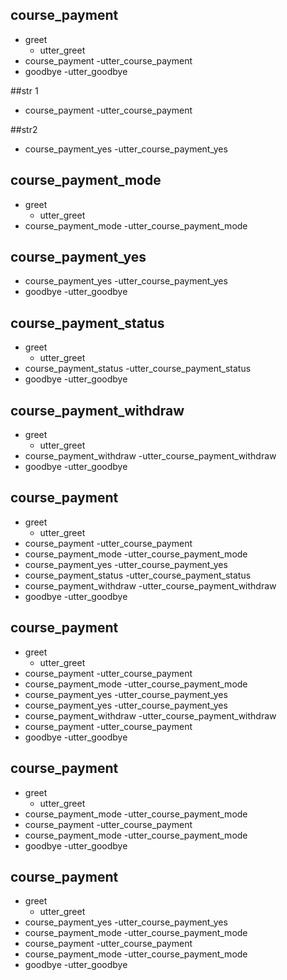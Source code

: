## course_payment
* greet
  - utter_greet
* course_payment
  -utter_course_payment
* goodbye
  -utter_goodbye

##str 1
* course_payment
  -utter_course_payment
  
##str2
* course_payment_yes
  -utter_course_payment_yes

## course_payment_mode
* greet
  - utter_greet
* course_payment_mode
  -utter_course_payment_mode


## course_payment_yes
* course_payment_yes
  -utter_course_payment_yes
* goodbye
  -utter_goodbye

## course_payment_status
* greet
  - utter_greet
* course_payment_status
  -utter_course_payment_status
* goodbye
  -utter_goodbye

## course_payment_withdraw
* greet
  - utter_greet
* course_payment_withdraw
  -utter_course_payment_withdraw
* goodbye
  -utter_goodbye
  
## course_payment
* greet
  - utter_greet
* course_payment
  -utter_course_payment
* course_payment_mode
  -utter_course_payment_mode
* course_payment_yes
  -utter_course_payment_yes
* course_payment_status
  -utter_course_payment_status
* course_payment_withdraw
  -utter_course_payment_withdraw
* goodbye
  -utter_goodbye
 
## course_payment
* greet
  - utter_greet
* course_payment
  -utter_course_payment
* course_payment_mode
  -utter_course_payment_mode
* course_payment_yes
  -utter_course_payment_yes
* course_payment_yes
  -utter_course_payment_yes
* course_payment_withdraw
  -utter_course_payment_withdraw
* course_payment
  -utter_course_payment
* goodbye
  -utter_goodbye
  
## course_payment
* greet
  - utter_greet
* course_payment_mode
  -utter_course_payment_mode
* course_payment
  -utter_course_payment
* course_payment_mode
  -utter_course_payment_mode
* goodbye
  -utter_goodbye
  
## course_payment
* greet
  - utter_greet
* course_payment_yes
  -utter_course_payment_yes
* course_payment_mode
  -utter_course_payment_mode
* course_payment
  -utter_course_payment
* course_payment_mode
  -utter_course_payment_mode
* goodbye
  -utter_goodbye
  

  
